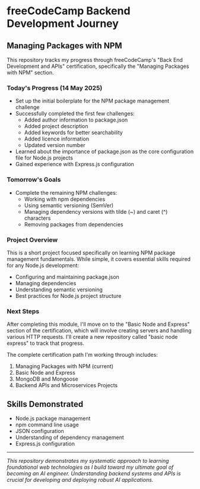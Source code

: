 # freeCodeCamp Backend Development Journey

## Managing Packages with NPM

This repository tracks my progress through freeCodeCamp's "Back End Development and APIs" certification, specifically the "Managing Packages with NPM" section.

### Today's Progress (14 May 2025)

* Set up the initial boilerplate for the NPM package management challenge
* Successfully completed the first few challenges:
  * Added author information to package.json
  * Added project description
  * Added keywords for better searchability
  * Added licence information
  * Updated version number
* Learned about the importance of package.json as the core configuration file for Node.js projects
* Gained experience with Express.js configuration

### Tomorrow's Goals

* Complete the remaining NPM challenges:
  * Working with npm dependencies
  * Using semantic versioning (SemVer)
  * Managing dependency versions with tilde (~) and caret (^) characters
  * Removing packages from dependencies

### Project Overview

This is a short project focused specifically on learning NPM package management fundamentals. While simple, it covers essential skills required for any Node.js development:

* Configuring and maintaining package.json
* Managing dependencies
* Understanding semantic versioning
* Best practices for Node.js project structure

### Next Steps

After completing this module, I'll move on to the "Basic Node and Express" section of the certification, which will involve creating servers and handling various HTTP requests. I'll create a new repository called "basic node express" to track that progress.

The complete certification path I'm working through includes:

1. Managing Packages with NPM (current)
2. Basic Node and Express
3. MongoDB and Mongoose
4. Backend APIs and Microservices Projects

## Skills Demonstrated

* Node.js package management
* npm command line usage
* JSON configuration
* Understanding of dependency management
* Express.js configuration

---



*This repository demonstrates my systematic approach to learning foundational web technologies as I build toward my ultimate goal of becoming an AI engineer. Understanding backend systems and APIs is crucial for developing and deploying robust AI applications.*
